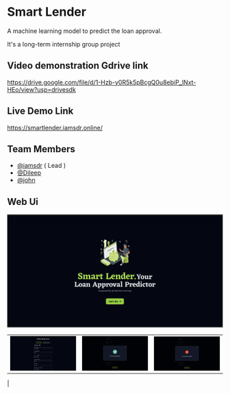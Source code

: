 # Smart Lender

A machine learning model to predict the loan approval.

It's a long-term internship group project

## Video demonstration Gdrive link

https://drive.google.com/file/d/1-Hzb-y0R5k5pBcgQ0u8ebiP_lNxt-HEo/view?usp=drivesdk

## Live Demo Link

https://smartlender.iamsdr.online/

## Team Members

- [@iamsdr](https://www.github.com/iamsdr) ( Lead )
- [@Dileep](https://www.github.com/dileep990)
- [@john](https://www.github.com/)

## Web Ui

![Alt title](static/webui.png?raw=true)

|                                                                                            |                                                                                               |                                                                                              |
| :----------------------------------------------------------------------------------------: | :-------------------------------------------------------------------------------------------: | :------------------------------------------------------------------------------------------: |
| <img width="1604" alt="screen shot 2017-08-07 at 12 18 15 pm" src="static/webui-form.png"> | <img width="1604" alt="screen shot 2017-08-07 at 12 18 15 pm" src="static/webui-approve.png"> | <img width="1604" alt="screen shot 2017-08-07 at 12 18 15 pm" src="static/webui-reject.png"> |

|
